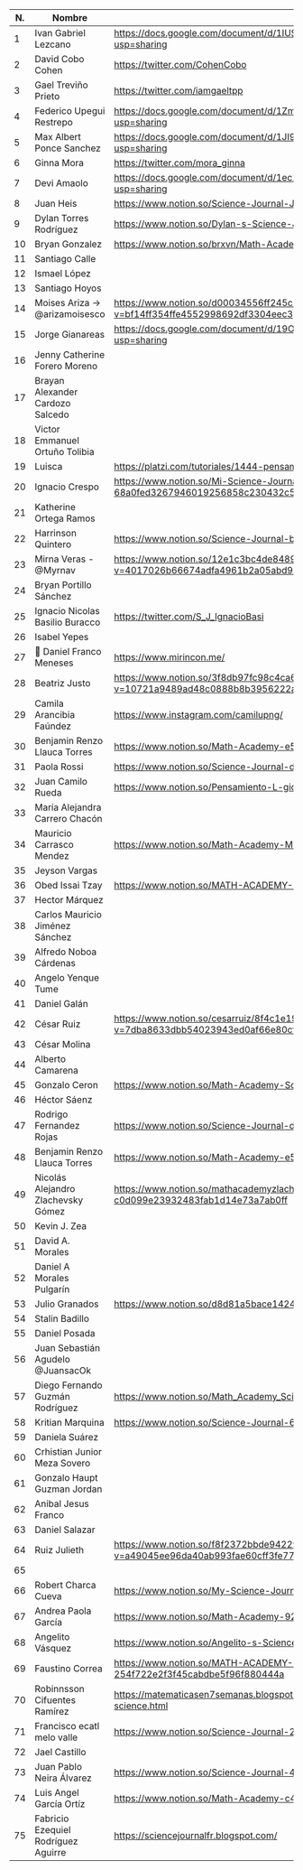 N. | Nombre | Enlace |
--- | --- | --- | 
1	|	Ivan Gabriel Lezcano	|	https://docs.google.com/document/d/1IUS2eTJlm0xMKEHjGGAq3-3TV82CJwTIoWr9Z1a8iWw/edit?usp=sharing	|
2	|	David Cobo Cohen	|	https://twitter.com/CohenCobo	|
3	|	Gael Treviño Prieto	|	https://twitter.com/iamgaeltpp	|
4	|	Federico Upegui Restrepo	|	https://docs.google.com/document/d/1ZmUQFN5StZfB0RnAKNawqAhcFwz-yLiteQq7Noq7gXU/edit?usp=sharing	|
5	|	Max Albert Ponce Sanchez	|	https://docs.google.com/document/d/1JI9yBFrGql5BGYZh5IyWiFOOnDB1eOLrPlWs0zprnec/edit?usp=sharing	|
6	|	Ginna Mora 	|	https://twitter.com/mora_ginna	|
7	|	Devi Amaolo	|	https://docs.google.com/document/d/1ec1CODQ92SkqJVH98RIqrzpSKnZhqWhQnznQmTjho40/edit?usp=sharing	|
8	|	Juan Heis	|	https://www.notion.so/Science-Journal-Juan-1b568b6f0ff94a499ffd131e8cb38d6f	|
9	|	Dylan Torres Rodríguez	|	https://www.notion.so/Dylan-s-Science-Journal-05857feec2df4efd91a173bdc7696fbe	|
10	|	Bryan Gonzalez	|	https://www.notion.so/brxvn/Math-Academy-180544e70c4e4eacbc697d816887ae5e	|
11	|	Santiago Calle	|		|
12	|	Ismael López	|		|
13	|	Santiago Hoyos	|		|
14	|	Moises Ariza → @arizamoisesco	|	https://www.notion.so/d00034556ff245c685264e4480132d32?v=bf14ff354ffe4552998692df3304eec3	|
15	|	Jorge Gianareas	|	https://docs.google.com/document/d/19OJTZCzcczfQlSmzGB4G8cZnm2KduEdxmDKP9H2wiV4/edit?usp=sharing	|
16	|	Jenny Catherine Forero Moreno 	|		|
17	|	Brayan Alexander Cardozo Salcedo	|		|
18	|	Victor Emmanuel Ortuño Tolibia 	|		|
19	|	Luisca	|	https://platzi.com/tutoriales/1444-pensamiento-logico/7873-science-journal-de-luisca/	|
20	|	Ignacio Crespo	|	https://www.notion.so/Mi-Science-Journal-Ignacio-Crespo-68a0fed3267946019256858c230432c5	|
21	|	Katherine Ortega Ramos	|		|
22	|	Harrinson Quintero	|	https://www.notion.so/Science-Journal-by-Harrinson-Q-d39e7dfb8cb24e4e869b66ec91eab047	|
23	|	Mirna Veras - @Myrnav	|	https://www.notion.so/12e1c3bc4de848989e88ae361a5c3fa2?v=4017026b66674adfa4961b2a05abd992	|
24	|	Bryan Portillo Sánchez	|		|
25	|	Ignacio Nicolas Basilio Buracco	|	https://twitter.com/S_J_IgnacioBasi	|
26	|	Isabel Yepes	|		|
27	|	🙈 Daniel Franco Meneses	|	https://www.mirincon.me/	|
28	|	Beatriz Justo	|	https://www.notion.so/3f8db97fc98c4ca68551ca3e49d8dc14?v=10721a9489ad48c0888b8b3956222a2a	|
29	|	Camila Arancibia Faúndez	|	https://www.instagram.com/camilupng/	|
30	|	Benjamin Renzo Llauca Torres	|	https://www.notion.so/Math-Academy-e57c5ab05c574c6994826db34bda624f	|
31	|	Paola Rossi	|	https://www.notion.so/Science-Journal-d8382c69a40d44cdbca7f45b8f683801	|
32	|	Juan Camilo Rueda	|	https://www.notion.so/Pensamiento-L-gico-58aa6456637d4152bb082fef036c6fc8	|
33	|	María Alejandra Carrero Chacón	|		|
34	|	Mauricio Carrasco Mendez	|	https://www.notion.so/Math-Academy-MC-f6c284965b1743fca62ac23c0d23d7d8	|
35	|	Jeyson Vargas	|		|
36	|	Obed Issai Tzay	|	https://www.notion.so/MATH-ACADEMY-Obed-Tzay-413bb9107c9740bca58b14da83814588	|
37	|	Hector Márquez 	|		|
38	|	Carlos Mauricio Jiménez Sánchez	|		|
39	|	Alfredo Noboa Cárdenas	|		|
40	|	Angelo Yenque Tume	|		|
41	|	Daniel Galán	|		|
42	|	César Ruiz	|	https://www.notion.so/cesarruiz/8f4c1e19987540da8e9f333ded88c132?v=7dba8633dbb54023943ed0af66e80cf2	|
43	|	César Molina	|		|
44	|	Alberto Camarena	|		|
45	|	Gonzalo Ceron	|	https://www.notion.so/Math-Academy-Science-journal-cb1dddbcbd324374ad82f920ae30aa17	|
46	|	Héctor Sáenz	|		|
47	|	Rodrigo Fernandez Rojas	|	https://www.notion.so/Science-Journal-de-RodrigoFR-c53a00913d374a32a066be67eca3ed49	|
48	|	Benjamin Renzo Llauca Torres	|	https://www.notion.so/Math-Academy-e57c5ab05c574c6994826db34bda624f	|
49	|	Nicolás Alejandro Zlachevsky Gómez	|	https://www.notion.so/mathacademyzlachevsky/Match-Academy-c0d099e23932483fab1d14e73a7ab0ff	|
50	|	Kevin J. Zea	|		|
51	|	David A. Morales	|		|
52	|	Daniel A Morales Pulgarín	|		|
53	|	Julio Granados	|	https://www.notion.so/d8d81a5bace14240bdcb26de438a47e6	|
54	|	Stalin Badillo 	|		|
55	|	Daniel Posada	|		|
56	|	Juan Sebastián Agudelo @JuansacOk	|		|
57	|	Diego Fernando Guzmán Rodríguez	|	https://www.notion.so/Math_Academy_Science_Journal-48ec8eeeceba48e18432f69ccf1f957a	|
58	|	Kritian Marquina	|	https://www.notion.so/Science-Journal-6148209a2c2147c9ad6941ee0963dbcb	|
59	|	Daniela Suárez	|		|
60	|	Crhistian Junior Meza Sovero	|		|
61	|	Gonzalo Haupt Guzman Jordan	|		|
62	|	Anibal Jesus Franco	|		|
63	|	Daniel Salazar	|		|
64	|	Ruiz Julieth 	|	https://www.notion.so/f8f2372bbde94229921a6c6673479b2b?v=a49045ee96da40ab993fae60cff3fe77	|
65	|	 	|		|
66	|	Robert Charca Cueva	|	https://www.notion.so/My-Science-Journal-925b728b3d584484adda0441756cd667	|
67	|	Andrea Paola García	|	https://www.notion.so/Math-Academy-922616d466f14a18b0784d3f3718416b	|
68	|	Angelito Vásquez	|	https://www.notion.so/Angelito-s-Science-Journal-2752d138120d411aaf46cb69815d568a	|
69	|	Faustino Correa	|	https://www.notion.so/MATH-ACADEMY-PLATZI-FAUSTINO-CORREA-254f722e2f3f45cabdbe5f96f880444a	|
70	|	Robinnsson Cifuentes Ramírez	|	https://matematicasen7semanas.blogspot.com/2020/11/reto-matematicas-en-7-semanas-science.html	|
71	|	Francisco ecatl melo valle	|	https://www.notion.so/Science-Journal-2a94a36b56404e42a38c273ee92f9a63	|
72	|	Jael Castillo	|		|
73	|	Juan Pablo Neira Álvarez	|	https://www.notion.so/Science-Journal-4b6b8163c2214b3a8adce337ee082587	|
74	|	Luis Angel García Ortíz	|	https://www.notion.so/Math-Academy-c43bf7da78c04931a830e30cfbb14b02	|
75	|	Fabricio Ezequiel Rodríguez Aguirre	|	https://sciencejournalfr.blogspot.com/	|
